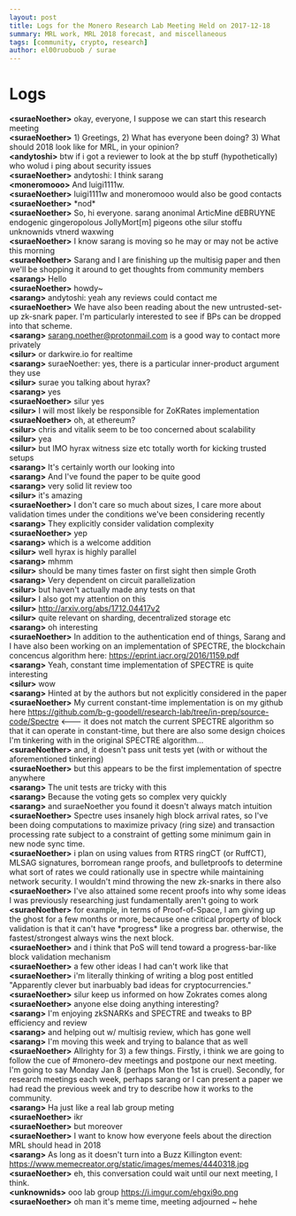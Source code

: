 ```yaml
---
layout: post
title: Logs for the Monero Research Lab Meeting Held on 2017-12-18
summary: MRL work, MRL 2018 forecast, and miscellaneous
tags: [community, crypto, research]
author: el00ruobuob / surae
---
```


# Logs  

**\<suraeNoether>** okay, everyone, I suppose we can start this research meeting  
**\<suraeNoether>** 1) Greetings, 2) What has everyone been doing? 3) What should 2018 look like for MRL, in your opinion?  
**\<andytoshi>** btw if i got a reviewer to look at the bp stuff (hypothetically) who wolud i ping about security issues  
**\<suraeNoether>** andytoshi: I think sarang  
**\<moneromooo>** And luigi1111w.  
**\<suraeNoether>** luigi1111w and moneromooo would also be good contacts  
**\<suraeNoether>** \*nod\*  
**\<suraeNoether>** So, hi everyone. sarang anonimal ArticMine dEBRUYNE endogenic gingeropolous JollyMort[m] pigeons othe silur stoffu unknownids vtnerd waxwing   
**\<suraeNoether>** I know sarang is moving so he may or may not be active this morning  
**\<suraeNoether>** Sarang and I are finishing up the multisig paper and then we'll be shopping it around to get thoughts from community members  
**\<sarang>** Hello  
**\<suraeNoether>** howdy~  
**\<sarang>** andytoshi: yeah any reviews could contact me  
**\<suraeNoether>** We have also been reading about the new untrusted-set-up zk-snark paper. I'm particularly interested to see if BPs can be dropped into that scheme.  
**\<sarang>** sarang.noether@protonmail.com is a good way to contact more privately  
**\<silur>** or darkwire.io for realtime  
**\<sarang>** suraeNoether: yes, there is a particular inner-product argument they use  
**\<silur>** surae you talking about hyrax?  
**\<sarang>** yes  
**\<suraeNoether>** silur yes  
**\<silur>** I will most likely be responsible for ZoKRates implementation  
**\<suraeNoether>** oh, at ethereum?  
**\<silur>** chris and vitalik seem to be too concerned about scalability  
**\<silur>** yea  
**\<silur>** but IMO hyrax witness size etc totally worth for kicking trusted setups  
**\<sarang>** It's certainly worth our looking into  
**\<sarang>** And I've found the paper to be quite good  
**\<sarang>** very solid lit review too  
**\<silur>** it's amazing  
**\<suraeNoether>** I don't care so much about sizes, I care more about validation times under the conditions we've been considering recently  
**\<sarang>** They explicitly consider validation complexity  
**\<suraeNoether>** yep  
**\<sarang>** which is a welcome addition  
**\<silur>** well hyrax is highly parallel  
**\<sarang>** mhmm  
**\<silur>** should be many times faster on first sight then simple Groth  
**\<sarang>** Very dependent on circuit parallelization  
**\<silur>** but haven't actually made any tests on that  
**\<silur>** I also got my attention on this  
**\<silur>** http://arxiv.org/abs/1712.04417v2  
**\<silur>** quite relevant on sharding, decentralized storage etc  
**\<sarang>** oh interesting  
**\<suraeNoether>** In addition to the authentication end of things, Sarang and I have also been working on an implementation of SPECTRE, the blockchain concencus algorithm here: https://eprint.iacr.org/2016/1159.pdf  
**\<sarang>** Yeah, constant time implementation of SPECTRE is quite interesting  
**\<silur>** wow  
**\<sarang>** Hinted at by the authors but not explicitly considered in the paper  
**\<suraeNoether>** My current constant-time implementation is on my github here https://github.com/b-g-goodell/research-lab/tree/in-prep/source-code/Spectre <--- it does not match the current SPECTRE algorithm so that it can operate in constant-time, but there are also some design choices I'm tinkering with in the original SPECTRE algorithm...   
**\<suraeNoether>** and, it doesn't pass unit tests yet (with or without the aforementioned tinkering)  
**\<suraeNoether>** but this appears to be the first implementation of spectre anywhere  
**\<sarang>** The unit tests are tricky with this  
**\<sarang>** Because the voting gets so complex very quickly  
**\<sarang>** and suraeNoether you found it doesn't always match intuition  
**\<suraeNoether>** Spectre uses insanely high block arrival rates, so I've been doing computations to maximize privacy (ring size) and transaction processing rate subject to a constraint of getting some minimum gain in new node sync time.  
**\<suraeNoether>**  i plan on using values from RTRS ringCT (or RuffCT), MLSAG signatures, borromean range proofs, and bulletproofs to determine what sort of rates we could rationally use in spectre while maintaining network security. I wouldn't mind throwing the new zk-snarks in there also  
**\<suraeNoether>** I've also attained some recent proofs into why some ideas I was previously researching just fundamentally aren't going to work  
**\<suraeNoether>** for example, in terms of Proof-of-Space, I am giving up the ghost for a few months or more, because one critical property of block validation is that it can't have \*progress\* like a progress bar. otherwise, the fastest/strongest always wins the next block.  
**\<suraeNoether>** and i think that PoS will tend toward a progress-bar-like block validation mechanism  
**\<suraeNoether>** a few other ideas I had can't work like that  
**\<suraeNoether>** i'm literally thinking of writing a blog post entitled "Apparently clever but inarbuably bad ideas for cryptocurrencies."  
**\<suraeNoether>** silur keep us informed on how Zokrates comes along  
**\<suraeNoether>** anyone else doing anything interesting?  
**\<sarang>** I'm enjoying zkSNARKs and SPECTRE and tweaks to BP efficiency and review  
**\<sarang>** and helping out w/ multisig review, which has gone well  
**\<sarang>** I'm moving this week and trying to balance that as well  
**\<suraeNoether>** Allrighty for 3) a few things. Firstly, i think we are going to follow the cue of #monero-dev meetings and postpone our next meeting. I'm going to say Monday Jan 8 (perhaps Mon the 1st is cruel). Secondly, for research meetings each week, perhaps sarang or I can present a paper we had read the previous week and try to describe how it works to the community.  
**\<sarang>** Ha just like a real lab group meting  
**\<suraeNoether>** ikr  
**\<suraeNoether>** but moreover  
**\<suraeNoether>** I want to know how everyone feels about the direction MRL should head in 2018  
**\<sarang>** As long as it doesn't turn into a Buzz Killington event: https://www.memecreator.org/static/images/memes/4440318.jpg  
**\<suraeNoether>** eh, this conversation could wait until our next meeting, I think.   
**\<unknownids>** ooo lab group https://i.imgur.com/ehgxi9o.png  
**\<suraeNoether>** oh man it's meme time, meeting adjourned ~ hehe  
